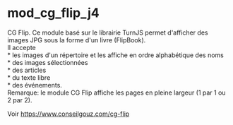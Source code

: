 # mod_cg_flip_j4
 CG Flip. Ce module basé sur le librairie TurnJS permet d'afficher des images JPG sous la forme d'un livre (FlipBook).<br/>Il accepte <br>* les images d'un répertoire et les affiche en ordre alphabétique des noms<br>* des images sélectionnées<br>* des articles<br>* du texte libre<br>* des événements.<br>Remarque: le module CG Flip affiche les pages en pleine largeur (1 par 1 ou 2 par 2).

Voir https://www.conseilgouz.com/cg-flip

